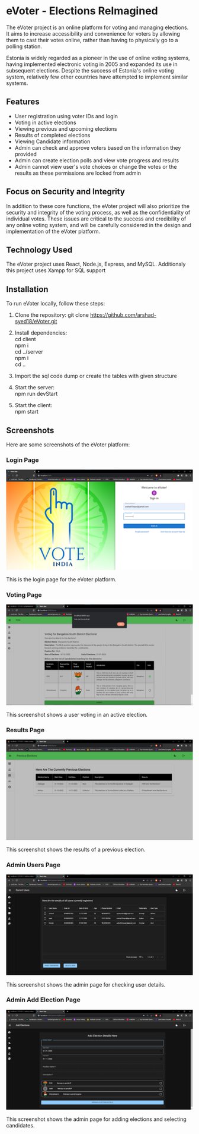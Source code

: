 # eVoter - Elections ReImagined

The eVoter project is an online platform for voting and managing elections. It aims to increase accessibility and convenience for voters by allowing them to cast their votes online, rather than having to physically go to a polling station.

Estonia is widely regarded as a pioneer in the use of online voting systems, having implemented electronic voting in 2005 and expanded its use in subsequent elections. Despite the success of Estonia's online voting system, relatively few other countries have attempted to implement similar systems.

## Features

- User registration using voter IDs and login
- Voting in active elections
- Viewing previous and upcoming elections
- Results of completed elections
- Viewing Candidate information
- Admin can check and approve voters based on the information they provided
- Admin can create election polls and view vote progress and results
- Admin cannot view user's vote choices or change the votes or the results as these permissions are locked from admin

## Focus on Security and Integrity

In addition to these core functions, the eVoter project will also prioritize the security and integrity of the voting process, as well as the confidentiality of individual votes. These issues are critical to the success and credibility of any online voting system, and will be carefully considered in the design and implementation of the eVoter platform.

## Technology Used

The eVoter project uses React, Node.js, Express, and MySQL.
Additionaly this project uses Xampp for SQL support

## Installation

To run eVoter locally, follow these steps:

1. Clone the repository:
  git clone https://github.com/arshad-syed18/eVoter.git

2. Install dependencies:<br />
  cd client <br />
  npm i<br />
  cd ../server<br />
  npm i<br />
  cd ..<br />
  
4. Import the sql code dump or create the tables with given structure

3. Start the server:<br />
  npm run devStart<br />
4. Start the client:<br />
  npm start<br />
  
 
## Screenshots

Here are some screenshots of the eVoter platform:

### Login Page

![Login Page](screenshots/login.png)

This is the login page for the eVoter platform.

### Voting Page

![Voting Page](screenshots/vote.png)

This screenshot shows a user voting in an active election.

### Results Page

![Results Page](screenshots/results.png)

This screenshot shows the results of a previous election.

### Admin Users Page

![Admin Users Page](screenshots/adminUsers.png)

This screenshot shows the admin page for checking user details.

### Admin Add Election Page

![Admin Add Election Page](screenshots/adminAddElection.png)

This screenshot shows the admin page for adding elections and selecting candidates.


